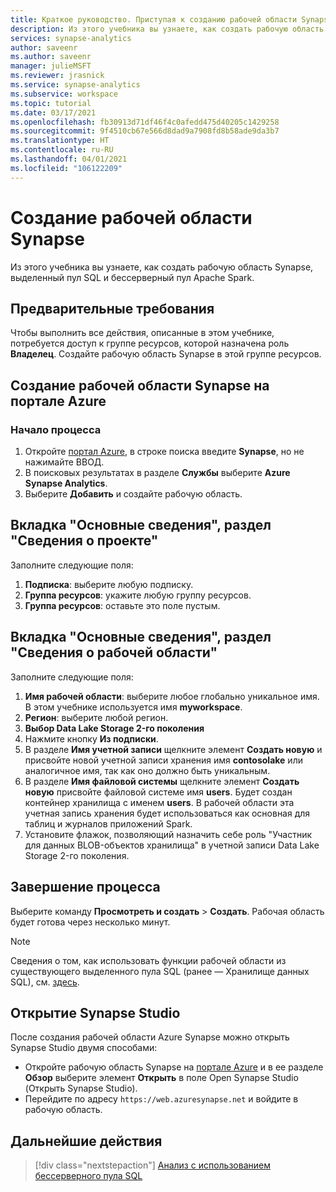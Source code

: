 ```yaml
---
title: Краткое руководство. Приступая к созданию рабочей области Synapse
description: Из этого учебника вы узнаете, как создать рабочую область Synapse, выделенный пул SQL и бессерверный пул Apache Spark.
services: synapse-analytics
author: saveenr
ms.author: saveenr
manager: julieMSFT
ms.reviewer: jrasnick
ms.service: synapse-analytics
ms.subservice: workspace
ms.topic: tutorial
ms.date: 03/17/2021
ms.openlocfilehash: fb30913d71df46f4c0afedd475d40205c1429258
ms.sourcegitcommit: 9f4510cb67e566d8dad9a7908fd8b58ade9da3b7
ms.translationtype: HT
ms.contentlocale: ru-RU
ms.lasthandoff: 04/01/2021
ms.locfileid: "106122209"
---
```

# <a name="creating-a-synapse-workspace"></a>Создание рабочей области Synapse

Из этого учебника вы узнаете, как создать рабочую область Synapse, выделенный пул SQL и бессерверный пул Apache Spark. 

## <a name="prerequisites"></a>Предварительные требования

Чтобы выполнить все действия, описанные в этом учебнике, потребуется доступ к группе ресурсов, которой назначена роль **Владелец**. Создайте рабочую область Synapse в этой группе ресурсов.

## <a name="create-a-synapse-workspace-in-the-azure-portal"></a>Создание рабочей области Synapse на портале Azure

### <a name="start-the-process"></a>Начало процесса
1. Откройте [портал Azure](https://portal.azure.com), в строке поиска введите **Synapse**, но не нажимайте ВВОД.
1. В поисковых результатах в разделе **Службы** выберите **Azure Synapse Analytics**.
1. Выберите **Добавить** и создайте рабочую область.

## <a name="basics-tab--project-details"></a>Вкладка "Основные сведения", раздел "Сведения о проекте"
Заполните следующие поля:

1. **Подписка**: выберите любую подписку.
1. **Группа ресурсов**: укажите любую группу ресурсов.
1. **Группа ресурсов**: оставьте это поле пустым.


## <a name="basics-tab--workspace-details"></a>Вкладка "Основные сведения", раздел "Сведения о рабочей области"
Заполните следующие поля:

1. **Имя рабочей области**: выберите любое глобально уникальное имя. В этом учебнике используется имя **myworkspace**.
1. **Регион**: выберите любой регион.
1. **Выбор Data Lake Storage 2-го поколения**
1. Нажмите кнопку **Из подписки**.
1. В разделе **Имя учетной записи** щелкните элемент **Создать новую** и присвойте новой учетной записи хранения имя **contosolake** или аналогичное имя, так как оно должно быть уникальным.
1. В разделе **Имя файловой системы** щелкните элемент **Создать новую** присвойте файловой системе имя **users**. Будет создан контейнер хранилища с именем **users**. В рабочей области эта учетная запись хранения будет использоваться как основная для таблиц и журналов приложений Spark.
1. Установите флажок, позволяющий назначить себе роль "Участник для данных BLOB-объектов хранилища" в учетной записи Data Lake Storage 2-го поколения. 

## <a name="completing-the-process"></a>Завершение процесса
Выберите команду **Просмотреть и создать** > **Создать**. Рабочая область будет готова через несколько минут.

> [!NOTE]
> Сведения о том, как использовать функции рабочей области из существующего выделенного пула SQL (ранее — Хранилище данных SQL), см. [здесь](./sql-data-warehouse/workspace-connected-create.md).


## <a name="open-synapse-studio"></a>Открытие Synapse Studio

После создания рабочей области Azure Synapse можно открыть Synapse Studio двумя способами:

* Откройте рабочую область Synapse на [портале Azure](https://portal.azure.com) и в ее разделе **Обзор** выберите элемент **Открыть** в поле Open Synapse Studio (Открыть Synapse Studio).
* Перейдите по адресу `https://web.azuresynapse.net` и войдите в рабочую область.

## <a name="next-steps"></a>Дальнейшие действия

> [!div class="nextstepaction"]
> [Анализ с использованием бессерверного пула SQL](get-started-analyze-sql-on-demand.md)
